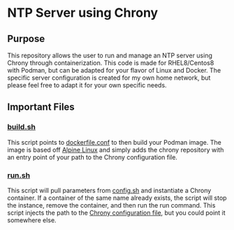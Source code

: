 # NTP Server using Chrony

## Purpose
This repository allows the user to run and manage an NTP server using Chrony through containerization. This code is made for RHEL8/Centos8 with Podman, but can be adapted for your flavor of Linux and Docker. The specific server configuration is created for my own home network, but please feel free to adapt it for your own specific needs.

## Important Files
### [build.sh](https://github.com/notarobot767/ntp-chrony/blob/master/build.sh)
This script points to [dockerfile.conf](https://github.com/notarobot767/ntp-chrony/blob/master/dockerfile.conf) to then build your Podman image. The image is based off [Alpine Linux](https://hub.docker.com/_/alpine) and simply adds the chrony repository with an entry point of your path to the Chrony configuration file.

### [run.sh](https://github.com/notarobot767/ntp-chrony/blob/master/run.sh)
This script will pull parameters from [config.sh](https://github.com/notarobot767/ntp-chrony/blob/master/config.sh) and instantiate a Chrony container. If a container of the same name already exists, the script will stop the instance, remove the container, and then run the run command. This script injects the path to the [Chrony configuration file](https://github.com/notarobot767/ntp-chrony/blob/master/config/chrony.conf), but you could point it somewhere else.
